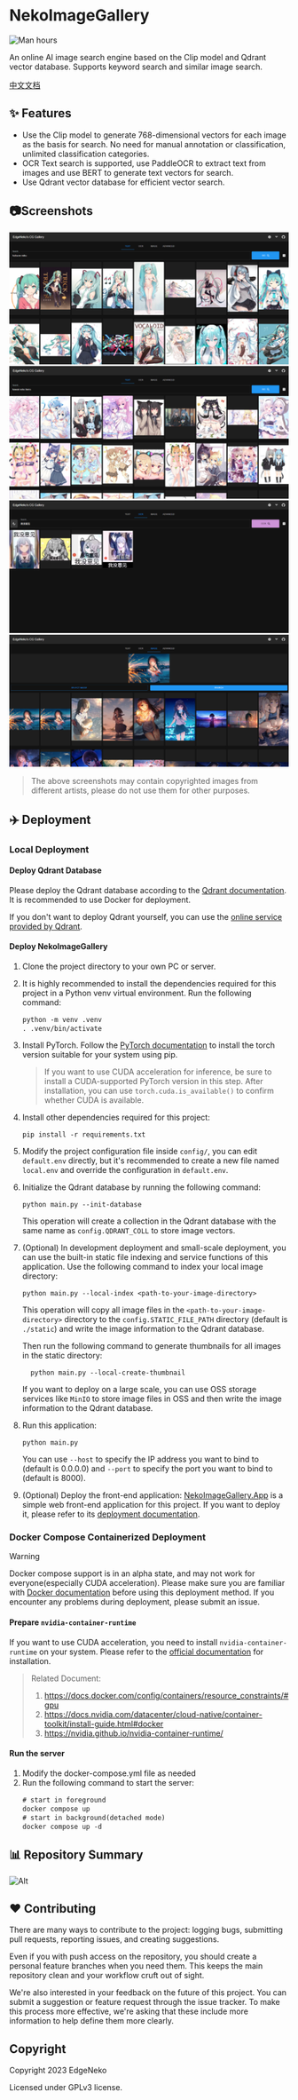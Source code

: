 # NekoImageGallery

![Man hours](https://img.shields.io/endpoint?url=https%3A%2F%2Fmanhours.aiursoft.cn%2Fr%2Fgithub.com%2Fhv0905%2FNekoImageGallery.json)

An online AI image search engine based on the Clip model and Qdrant vector database. Supports keyword search and similar
image search.

[中文文档](readme_cn.md)

## ✨ Features

- Use the Clip model to generate 768-dimensional vectors for each image as the basis for search. No need for manual
  annotation or classification, unlimited classification categories.
- OCR Text search is supported, use PaddleOCR to extract text from images and use BERT to generate text vectors for
  search.
- Use Qdrant vector database for efficient vector search.

## 📷Screenshots

![Screenshot1](web/screenshots/1.png)
![Screenshot2](web/screenshots/2.png)
![Screenshot3](web/screenshots/3.png)
![Screenshot4](web/screenshots/4.png)

> The above screenshots may contain copyrighted images from different artists, please do not use them for other
> purposes.

## ✈️ Deployment

### Local Deployment

#### Deploy Qdrant Database

Please deploy the Qdrant database according to
the [Qdrant documentation](https://qdrant.tech/documentation/quick-start/). It is recommended to use Docker for
deployment.

If you don't want to deploy Qdrant yourself, you can use
the [online service provided by Qdrant](https://qdrant.tech/documentation/cloud/).

#### Deploy NekoImageGallery

1. Clone the project directory to your own PC or server.
2. It is highly recommended to install the dependencies required for this project in a Python venv virtual environment.
   Run the following command:
    ```shell
    python -m venv .venv
    . .venv/bin/activate
    ```
3. Install PyTorch. Follow the [PyTorch documentation](https://pytorch.org/get-started/locally/) to install the torch
   version suitable for your system using pip.
   > If you want to use CUDA acceleration for inference, be sure to install a CUDA-supported PyTorch version in this
   step. After installation, you can use `torch.cuda.is_available()` to confirm whether CUDA is available.
4. Install other dependencies required for this project:
    ```shell
    pip install -r requirements.txt
    ```
5. Modify the project configuration file inside `config/`, you can edit `default.env` directly, but it's recommended to
   create a new file named `local.env` and override the configuration in `default.env`.
6. Initialize the Qdrant database by running the following command:
    ```shell
    python main.py --init-database
    ```
   This operation will create a collection in the Qdrant database with the same name as `config.QDRANT_COLL` to store
   image vectors.
7. (Optional) In development deployment and small-scale deployment, you can use the built-in static file indexing and
   service functions of this application. Use the following command to index your local image directory:
    ```shell
   python main.py --local-index <path-to-your-image-directory>
    ```
   This operation will copy all image files in the `<path-to-your-image-directory>` directory to
   the `config.STATIC_FILE_PATH` directory (default is `./static`) and write the image information to the Qdrant
   database.

   Then run the following command to generate thumbnails for all images in the static directory:

   ```shell
     python main.py --local-create-thumbnail
   ```

   If you want to deploy on a large scale, you can use OSS storage services like `MinIO` to store image files in OSS and
   then write the image information to the Qdrant database.
8. Run this application:
    ```shell
    python main.py
    ```
   You can use `--host` to specify the IP address you want to bind to (default is 0.0.0.0) and `--port` to specify the
   port you want to bind to (default is 8000).
9. (Optional) Deploy the front-end application: [NekoImageGallery.App](https://github.com/hv0905/NekoImageGallery.App)
   is a simple web front-end application for this project. If you want to deploy it, please refer to
   its [deployment documentation](https://github.com/hv0905/NekoImageGallery.App).

### Docker Compose Containerized Deployment

> [!WARNING]
> Docker compose support is in an alpha state, and may not work for everyone(especially CUDA acceleration).
> Please make sure you are familiar with [Docker documentation](https://docs.docker.com/) before using this deployment
> method.
> If you encounter any problems during deployment, please submit an issue.

#### Prepare `nvidia-container-runtime`

If you want to use CUDA acceleration, you need to install `nvidia-container-runtime` on your system. Please refer to
the [official documentation](https://docs.docker.com/config/containers/resource_constraints/#gpu) for installation.

> Related Document:
> 1. https://docs.docker.com/config/containers/resource_constraints/#gpu
> 2. https://docs.nvidia.com/datacenter/cloud-native/container-toolkit/install-guide.html#docker
> 3. https://nvidia.github.io/nvidia-container-runtime/

#### Run the server

1. Modify the docker-compose.yml file as needed
2. Run the following command to start the server:
    ```shell
    # start in foreground
    docker compose up
    # start in background(detached mode)
    docker compose up -d
    ```

## 📊 Repository Summary

![Alt](https://repobeats.axiom.co/api/embed/ac080afa0d2d8af0345f6818b9b7c35bf8de1d31.svg "Repobeats analytics image")

## ♥ Contributing

There are many ways to contribute to the project: logging bugs, submitting pull requests, reporting issues, and creating
suggestions.

Even if you with push access on the repository, you should create a personal feature branches when you need them.
This keeps the main repository clean and your workflow cruft out of sight.

We're also interested in your feedback on the future of this project. You can submit a suggestion or feature request
through the issue tracker. To make this process more effective, we're asking that these include more information to help
define them more clearly.

## Copyright

Copyright 2023 EdgeNeko

Licensed under GPLv3 license.
